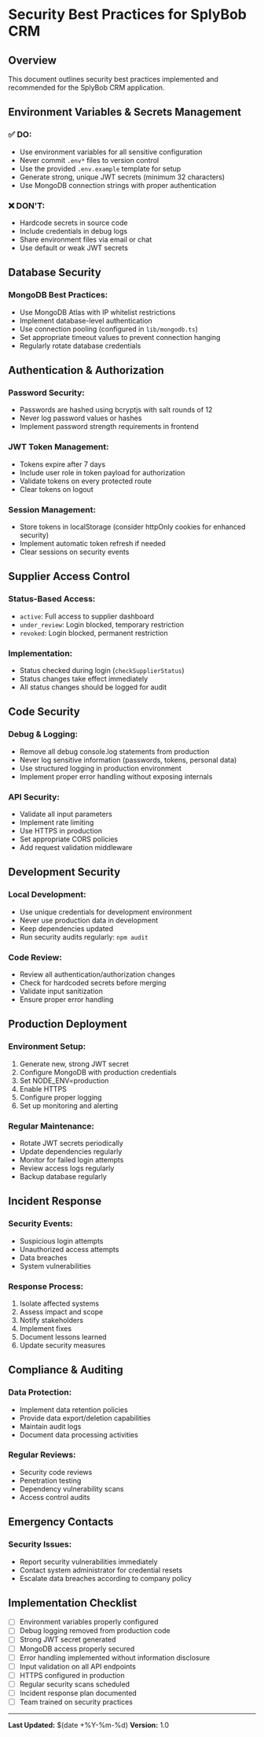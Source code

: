 # Security Best Practices for SplyBob CRM

## Overview
This document outlines security best practices implemented and recommended for the SplyBob CRM application.

## Environment Variables & Secrets Management

### ✅ DO:
- Use environment variables for all sensitive configuration
- Never commit `.env*` files to version control
- Use the provided `.env.example` template for setup
- Generate strong, unique JWT secrets (minimum 32 characters)
- Use MongoDB connection strings with proper authentication

### ❌ DON'T:
- Hardcode secrets in source code
- Include credentials in debug logs
- Share environment files via email or chat
- Use default or weak JWT secrets

## Database Security

### MongoDB Best Practices:
- Use MongoDB Atlas with IP whitelist restrictions
- Implement database-level authentication
- Use connection pooling (configured in `lib/mongodb.ts`)
- Set appropriate timeout values to prevent connection hanging
- Regularly rotate database credentials

## Authentication & Authorization

### Password Security:
- Passwords are hashed using bcryptjs with salt rounds of 12
- Never log password values or hashes
- Implement password strength requirements in frontend

### JWT Token Management:
- Tokens expire after 7 days
- Include user role in token payload for authorization
- Validate tokens on every protected route
- Clear tokens on logout

### Session Management:
- Store tokens in localStorage (consider httpOnly cookies for enhanced security)
- Implement automatic token refresh if needed
- Clear sessions on security events

## Supplier Access Control

### Status-Based Access:
- `active`: Full access to supplier dashboard
- `under_review`: Login blocked, temporary restriction
- `revoked`: Login blocked, permanent restriction

### Implementation:
- Status checked during login (`checkSupplierStatus`)
- Status changes take effect immediately
- All status changes should be logged for audit

## Code Security

### Debug & Logging:
- Remove all debug console.log statements from production
- Never log sensitive information (passwords, tokens, personal data)
- Use structured logging in production environment
- Implement proper error handling without exposing internals

### API Security:
- Validate all input parameters
- Implement rate limiting
- Use HTTPS in production
- Set appropriate CORS policies
- Add request validation middleware

## Development Security

### Local Development:
- Use unique credentials for development environment
- Never use production data in development
- Keep dependencies updated
- Run security audits regularly: `npm audit`

### Code Review:
- Review all authentication/authorization changes
- Check for hardcoded secrets before merging
- Validate input sanitization
- Ensure proper error handling

## Production Deployment

### Environment Setup:
1. Generate new, strong JWT secret
2. Configure MongoDB with production credentials
3. Set NODE_ENV=production
4. Enable HTTPS
5. Configure proper logging
6. Set up monitoring and alerting

### Regular Maintenance:
- Rotate JWT secrets periodically
- Update dependencies regularly
- Monitor for failed login attempts
- Review access logs regularly
- Backup database regularly

## Incident Response

### Security Events:
- Suspicious login attempts
- Unauthorized access attempts
- Data breaches
- System vulnerabilities

### Response Process:
1. Isolate affected systems
2. Assess impact and scope
3. Notify stakeholders
4. Implement fixes
5. Document lessons learned
6. Update security measures

## Compliance & Auditing

### Data Protection:
- Implement data retention policies
- Provide data export/deletion capabilities
- Maintain audit logs
- Document data processing activities

### Regular Reviews:
- Security code reviews
- Penetration testing
- Dependency vulnerability scans
- Access control audits

## Emergency Contacts

### Security Issues:
- Report security vulnerabilities immediately
- Contact system administrator for credential resets
- Escalate data breaches according to company policy

## Implementation Checklist

- [ ] Environment variables properly configured
- [ ] Debug logging removed from production code
- [ ] Strong JWT secret generated
- [ ] MongoDB access properly secured
- [ ] Error handling implemented without information disclosure
- [ ] Input validation on all API endpoints
- [ ] HTTPS configured in production
- [ ] Regular security scans scheduled
- [ ] Incident response plan documented
- [ ] Team trained on security practices

---

**Last Updated:** $(date +%Y-%m-%d)
**Version:** 1.0
